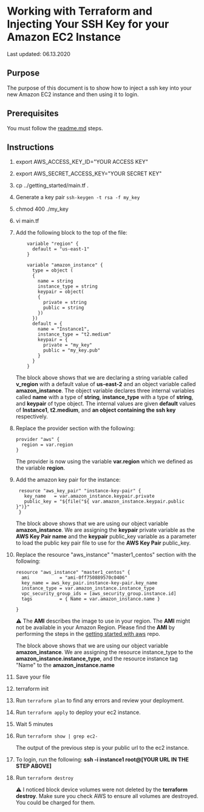 # Working with Terraform and Injecting Your SSH Key for your Amazon EC2 Instance

Last updated: 06.13.2020

## Purpose

The purpose of this document is to show how to inject a ssh key into your
new Amazon EC2 instance and then using it to login.

## Prerequisites

You must follow the [readme.md](../readme.md) steps.

## Instructions

1. export AWS_ACCESS_KEY_ID="YOUR ACCESS KEY"
1. export AWS_SECRET_ACCESS_KEY="YOUR SECRET KEY"
1. cp ../getting_started/main.tf .
1. Generate a key pair `ssh-keygen -t rsa -f my_key`
1. chmod 400 ./my_key
1. vi main.tf
1. Add the following block to the top of the file:

    ```hcl-terraform
        variable "region" {
          default = "us-east-1"
        }
        
        variable "amazon_instance" {
          type = object (
          {
            name = string
            instance_type = string
            keypair = object(
            {
              private = string
              public = string
            })
          })
          default = {
            name = "Instance1",
            instance_type = "t2.medium"
            keypair = {
              private = "my_key"
              public = "my_key.pub"
            }
          }
        }
    ```

    The block above shows that we are declaring a string
    variable called **v_region** with a default value of
    **us-east-2** and an object variable called **amazon_instance**.
    The object variable declares three internal variables called
    **name** with a type of **string**, **instance_type** with
    a type of **string**, and **keypair** of type object.
    The internal values are given **default**
    values of **Instance1**, **t2.medium**, and **an object
    containing the ssh key** respectively.

1. Replace the provider section with the following:

    ```hcl-terraform
    provider "aws" {
      region = var.region
    }
    ```

   The provider is now using the variable **var.region** which we
   defined as the variable **region**.

1. Add the amazon key pair for the instance:

    ```hcl-terraform
     resource "aws_key_pair" "instance-key-pair" {
       key_name   = var.amazon_instance.keypair.private
       public_key = "${file("${ var.amazon_instance.keypair.public }")}"
     }
    ```
    The block above shows that we are using our object variable
    **amazon_instance**.  We are assigning the **keypair** private variable
    as the **AWS Key Pair name** and the **keypair** public_key variable
    as a parameter to load the public key pair file to use for
    the **AWS Key Pair** public_key.
   
1. Replace the resource "aws_instance" "master1_centos" section
with the following:

   ```hcl-terraform
   resource "aws_instance" "master1_centos" {
     ami           = "ami-0ff750889570c0406"
     key_name = aws_key_pair.instance-key-pair.key_name
     instance_type = var.amazon_instance.instance_type
     vpc_security_group_ids = [aws_security_group.instance.id]
     tags          = { Name = var.amazon_instance.name }

   }
    ```
    :warning: The **AMI** describes the image to use in your region.  The
    **AMI** might not be available in your Amazon Region.  Please find the
    **AMI** by performing the steps in the
    [getting started with aws](https://github.com/bretmullinix/getting-started-working-with-aws) repo.

   The block above shows that we are using our object variable
   **amazon_instance**.  We are assigning the resource instance_type to
   the **amazon_instance.instance_type**, and the resource instance
   tag "Name" to the **amazon_instance.name**

1. Save your file
1. terraform init
1. Run `terraform plan` to find any errors and review
your deployment.
1. Run `terraform apply` to deploy your ec2 instance.
1. Wait 5 minutes
1. Run `terraform show | grep ec2-`

    The output of the previous step is your public url to the ec2 instance.

1. To login, run the following:
**ssh -i instance1 root@[YOUR URL IN THE STEP ABOVE]**
1. Run `terraform destroy`

    :warning: I noticed block device volumes were not deleted by the
    **terraform destroy**.  Make sure you check AWS to ensure all
    volumes are destroyed.  You could be charged for them.